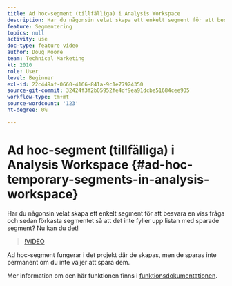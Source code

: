 ```yaml
---
title: Ad hoc-segment (tillfälliga) i Analysis Workspace
description: Har du någonsin velat skapa ett enkelt segment för att besvara en viss fråga och sedan förkasta segmentet så att det inte fyller upp listan med sparade segment? Nu kan du det!
feature: Segmentering
topics: null
activity: use
doc-type: feature video
author: Doug Moore
team: Technical Marketing
kt: 2010
role: User
level: Beginner
exl-id: 22c449af-0660-4166-841a-9c1e77924350
source-git-commit: 32424f3f2b05952fe4df9ea91dcbe51684cee905
workflow-type: tm+mt
source-wordcount: '123'
ht-degree: 0%

---
```


# Ad hoc-segment (tillfälliga) i Analysis Workspace {#ad-hoc-temporary-segments-in-analysis-workspace}

Har du någonsin velat skapa ett enkelt segment för att besvara en viss fråga och sedan förkasta segmentet så att det inte fyller upp listan med sparade segment? Nu kan du det!

>[!VIDEO](https://video.tv.adobe.com/v/23978/?quality=12)

Ad hoc-segment fungerar i det projekt där de skapas, men de sparas inte permanent om du inte väljer att spara dem.

Mer information om den här funktionen finns i [funktionsdokumentationen](https://marketing.adobe.com/resources/help/en_US/analytics/analysis-workspace/t_freeform-project-segment.html).
